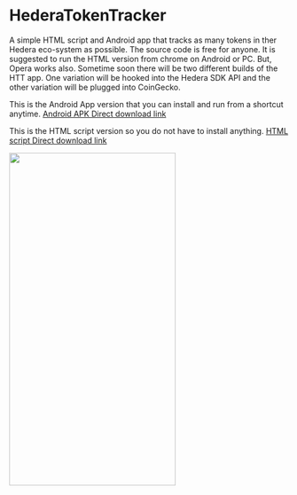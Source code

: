 # HederaTokenTracker

A simple HTML script and Android app that tracks as many tokens in ther Hedera eco-system as possible.
The source code is free for anyone.
It is suggested to run the HTML version  from chrome on Android or PC. But, Opera works also.
Sometime soon there will be two different builds of the HTT app. One variation will be hooked into
the Hedera SDK API and the other variation will be plugged into CoinGecko.


This is the Android App version that you can install and run from a shortcut anytime.
 <a href="https://cdn.fbsbx.com/v/t59.2708-21/347728460_802911831257151_4834362489483134692_n.apk/Hedera-Token-Tracker_1_1.0.apk?_nc_cat=109&ccb=1-7&_nc_sid=0cab14&_nc_ohc=hRdujq-JSpsAX9F7XQs&_nc_ht=cdn.fbsbx.com&oh=03_AdT_TA_HJ1DON2jVfftOKhq3CXD4XZpJLpR1z7c1M6RXfA&oe=6469F0C8&dl=1">Android APK Direct download link</a>
 
This is the HTML script version so you do not have to install anything.
 <a href="https://cdn.fbsbx.com/v/t59.2708-21/347579321_249285947650255_4715499807861352083_n.html/Hedera-token-tracker-latest.html?_nc_cat=103&ccb=1-7&_nc_sid=0cab14&_nc_ohc=7UOZm6Kmv2AAX-qVuKS&_nc_ht=cdn.fbsbx.com&oh=03_AdSTr8Ud0cRb9O50goZL0kTCkGa0J9zmkp9Rp4NNw8sdUA&oe=646761F3&dl=1">HTML script Direct download link</a>

<image src="https://scontent-ord5-1.xx.fbcdn.net/v/t1.15752-9/345862363_1041427203929428_8690187577587529291_n.jpg?_nc_cat=101&ccb=1-7&_nc_sid=ae9488&_nc_ohc=0FfYMDex1x8AX_8imk2&_nc_ht=scontent-ord5-1.xx&oh=03_AdSIlgdcHEcPvOBTZLzllnrLQs9XuWiSpcyaMuUyKuDfFQ&oe=648D2DE1" width="300" height="600" >
